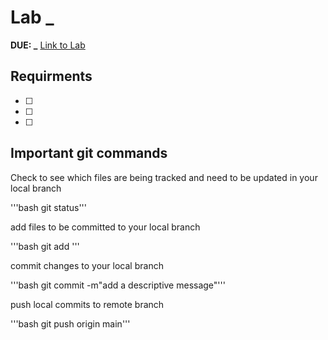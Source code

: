 # Lab _
**DUE: _**
[Link to Lab](https://csse.msoe.us/cs1021/lab2/)

## Requirments
- [ ]
- [ ]
- [ ]

## Important git commands

Check to see which files are being tracked and need to be updated in your local branch

'''bash
git status'''

add files to be committed to your local branch

'''bash
git add <file-path>'''

commit changes to your local branch
  
'''bash
git commit -m"add a descriptive message"'''

push local commits to remote branch
  
'''bash
git push origin main'''
